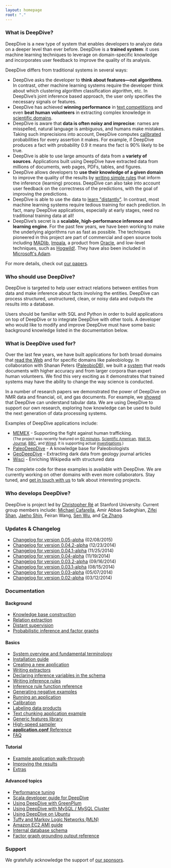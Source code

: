 ```yaml
---
layout: homepage
root: "."
---
```


### What is DeepDive?

DeepDive is a new type of system that enables developers to analyze data on a
deeper level than ever before. DeepDive is a **trained system**: it uses machine
learning techniques to leverage on domain-specific knowledge and incorporates
user feedback to improve the quality of its analysis.

DeepDive differs from traditional systems in several ways:

- DeepDive asks the developer to **think about features—not algorithms**.
  In contrast, other machine learning systems require the developer
  think about which clustering algorithm classification algorithm, etc.
  In DeepDive’s joint inference based approach, the user only specifies
  the necessary signals or features.
- DeepDive has achieved **winning performance** in 
  [text competitions](http://i.stanford.edu/hazy/papers/2014kbp-systemdescription.pdf) 
  and even **beat human volunteers** in extracting complex knowledge in 
  [scientific domains](http://www.plosone.org/article/info:doi/10.1371/journal.pone.0113523).
- DeepDive is aware that **data is often noisy and imprecise**: names are
  misspelled, natural language is ambiguous, and humans make mistakes. Taking
  such imprecisions into account, DeepDive computes
  [calibrated](doc/basics/calibration.html) probabilities for every assertion
  it makes. For example, if DeepDive produces a fact with probability 0.9 it
  means the fact is 90% likely to be true. 
- DeepDive is able to use large amounts of data from a **variety of sources**.
  Applications built using DeepDive have extracted data from millions of
  documents, web pages, PDFs, tables, and figures.
- DeepDive allows developers to **use their knowledge of a given domain** to
  improve the quality of the results by [writing simple
  rules](doc/basics/inference_rules.html) that inform the inference (learning) process.
  DeepDive can also take into account user feedback on the correctness of the
  predictions, with the goal of improving the predictions.
- DeepDive is able to use the data to [learn
  "distantly"](doc/general/distant_supervision.html). In contrast, most machine
  learning systems require tedious training for each prediction. In fact,
  many DeepDive applications, especially at early stages, need no traditional
  training data at all!
- DeepDive’s secret is a **scalable, high-performance inference and learning
  engine**. For the past few years, we have been working to make the underlying
  algorithms run as fast as possible. The techniques pioneered in this project
  are part of commercial and open source tools including
  [MADlib](http://madlib.net/),
  [Impala](http://www.cloudera.com/content/cloudera/en/products-and-services/cdh/impala.html),
  a product from
  [Oracle](https://blogs.oracle.com/R/entry/low_rank_matrix_factorization_in),
  and low-level techniques, such as
  [Hogwild!](http://i.stanford.edu/hazy/papers/hogwild-nips.pdf). They
  have also been included in [Microsoft's
  Adam](http://www.wired.com/2014/07/microsoft-adam/).

For more details, check out [our papers](doc/papers.html).

### Who should use DeepDive?

DeepDive is targeted to help user extract relations between entities from data
and make inference about facts involving the entities. DeepDive can process
structured, unstructured, clean, or noisy data and outputs the results into a
database.

Users should be familiar with SQL and Python in order to build applications on
top of DeepDive or to integrate DeepDive with other tools. A developer who
would like to modify and improve DeepDive must have some basic background
knowledge listed in the documentation below. 

### What is DeepDive used for?

Over the last few years, we have built applications for both broad domains that
[read the Web](https://www.youtube.com/watch?v=Q1IpE9_pBu4) and for specific
domains like paleobiology. In collaboration with Shanan Peters
([PaleobioDB](http://paleobiodb.org/)), we built a
[system](https://www.youtube.com/watch?v=Cj2-dQ2nwoY) that reads documents with
higher accuracy and from larger corpora than expert human volunteers. We find
this very exciting as it demonstrates that trained systems may have the ability
to change the way science is conducted. 

In a number of research papers we demonstrated the power of DeepDive on NMR data
and financial, oil, and gas documents. For example, we
[showed](http://cs.stanford.edu/people/chrismre/papers/jointable-acl.pdf) that
DeepDive can understand tabular data. We are using DeepDive to support our own
research, exploring how knowledge can be used to build the next generation of data
processing systems.

Examples of DeepDive applications include:

- [MEMEX](http://www.cbsnews.com/news/new-search-engine-exposes-the-dark-web/) - Supporting the fight against human trafficking.
  <br><small>(The project was recently featured on [60 minutes](http://www.cbsnews.com/news/new-search-engine-exposes-the-dark-web/), [Scientific American](http://www.scientificamerican.com/article/human-traffickers-caught-on-hidden-internet/), [Wall St. Journal](http://www.wsj.com/articles/sleuthing-search-engine-even-better-than-google-1423703464), [BBC](http://www.bbc.com/news/technology-31808104), and [Wired](http://www.wired.com/2015/02/darpa-memex-dark-web/). It is supporting actual [investigations](http://www.defenseone.com/technology/2015/02/darpas-new-search-engine-puts-google-dust/105342).)</small>
- [PaleoDeepDive](https://www.youtube.com/watch?v=Cj2-dQ2nwoY) - A knowledge base for Paleobiologists
- [GeoDeepDive](https://www.youtube.com/watch?v=X8uhs28O3eA) - Extracting dark data from geology journal articles
- [Wisci](https://www.youtube.com/watch?v=Q1IpE9_pBu4) - Enriching Wikipedia with structured data

The complete code for these examples is available with DeepDive. We are
currently working on other domains with even more collaborators. Stay tuned, and
[get in touch with us](mailto:contact.hazy@gmail.com) to talk about interesting
projects.

### Who develops DeepDive?

DeepDive is project led by [Christopher
Ré](http://cs.stanford.edu/people/chrismre/) at Stanford University. Current
group members include: [Michael Cafarella](http://web.eecs.umich.edu/~michjc/),
Amir Abbas Sadeghian, [Zifei Shan](http://www.zifeishan.org/), 
[Jaeho Shin](http://cs.stanford.edu/~netj/), Feiran Wang, [Sen Wu](http://stanford.edu/~senwu/), and [Ce
Zhang](http://pages.cs.wisc.edu/~czhang/).

### Updates &amp; Changelog 

- [Changelog for version 0.05-alpha](doc/changelog/0.05.01-alpha.html) (02/08/2015)
- [Changelog for version 0.04.2-alpha](doc/changelog/0.04.2-alpha.html) (12/23/2014)
- [Changelog for version 0.04.1-alpha](doc/changelog/0.04.1-alpha.html) (11/25/2014)
- [Changelog for version 0.04-alpha](doc/changelog/0.04-alpha.html) (11/19/2014)
- [Changelog for version 0.03.2-alpha](doc/changelog/0.03.2-alpha.html) (09/16/2014)
- [Changelog for version 0.03.1-alpha](doc/changelog/0.03.1-alpha.html) (08/15/2014)
- [Changelog for version 0.03-alpha](doc/changelog/0.03-alpha.html) (05/07/2014)
- [Changelog for version 0.02-alpha](doc/changelog/0.02-alpha.html) (03/12/2014)

### <a name="documentation" href="#"></a> Documentation

#### Background

- [Knowledge base construction](doc/general/kbc.html)
- [Relation extraction](doc/general/relation_extraction.html)
- [Distant supervision](doc/general/distant_supervision.html)
- [Probabilistic inference and factor graphs](doc/general/inference.html)

#### Basics

- [System overview and fundamental terminology](doc/basics/overview.html)
- [Installation guide](doc/basics/installation.html)
- [Creating a new application](doc/basics/writing.html)
- [Writing extractors](doc/basics/extractors.html)
- [Declaring inference variables in the schema](doc/basics/schema.html)
- [Writing inference rules](doc/basics/inference_rules.html)
- [Inference rule function reference](doc/basics/inference_rule_functions.html)
- [Generating negative examples](doc/basics/generating_negative_examples.html)
- [Running an application](doc/basics/running.html)
- [Calibration](doc/basics/calibration.html)
- [Labeling data products](doc/basics/labeling.html)
- [Text chunking application example](doc/basics/chunking.html)
- [Generic features library](doc/basics/gen_feats.html)
- [High-speed sampler](doc/basics/sampler.html)
- [**application.conf** Reference](doc/basics/configuration.html)
- [FAQ](doc/basics/faq.html)

#### Tutorial

- [Example application walk-through](doc/basics/walkthrough/walkthrough.html)
- [Improving the results](doc/basics/walkthrough/walkthrough-improve.html)
- [Extras](doc/basics/walkthrough/walkthrough-extras.html)

#### Advanced topics

- [Performance tuning](doc/advanced/performance.html)
- [Scala developer guide for DeepDive](doc/advanced/developer.html)
- [Using DeepDive with GreenPlum](doc/advanced/greenplum.html)
- [Using DeepDive with MySQL / MySQL Cluster](doc/advanced/mysql.html)
- [Using DeepDive on Ubuntu](doc/advanced/ubuntu.html)
- [Tuffy and Markov Logic Networks (MLN)](doc/advanced/markov_logic_network.html)
- [Amazon EC2 AMI guide](doc/advanced/ec2.html)
- [Internal database schema](doc/advanced/reserved_tables.html)
- [Factor graph grounding output reference](doc/advanced/factor_graph_schema.html)

### Support

We gratefully acknowledge the support of [our sponsors](doc/support.html).

